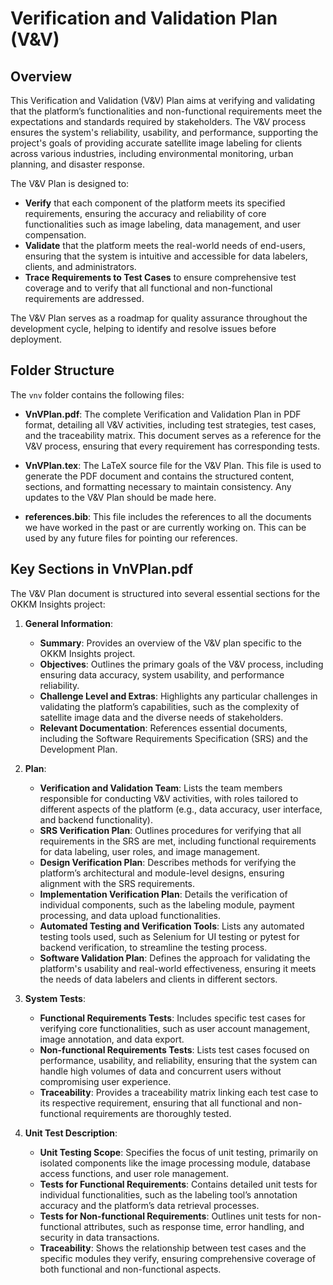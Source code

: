 # Verification and Validation Plan (V&V)

## Overview
This Verification and Validation (V&V) Plan aims at verifying and validating that the platform’s functionalities and non-functional requirements meet the expectations and standards required by stakeholders. The V&V process ensures the system's reliability, usability, and performance, supporting the project's goals of providing accurate satellite image labeling for clients across various industries, including environmental monitoring, urban planning, and disaster response.

The V&V Plan is designed to:
- **Verify** that each component of the platform meets its specified requirements, ensuring the accuracy and reliability of core functionalities such as image labeling, data management, and user compensation.
- **Validate** that the platform meets the real-world needs of end-users, ensuring that the system is intuitive and accessible for data labelers, clients, and administrators.
- **Trace Requirements to Test Cases** to ensure comprehensive test coverage and to verify that all functional and non-functional requirements are addressed.

The V&V Plan serves as a roadmap for quality assurance throughout the development cycle, helping to identify and resolve issues before deployment.

## Folder Structure
The `vnv` folder contains the following files:

- **VnVPlan.pdf**: The complete Verification and Validation Plan in PDF format, detailing all V&V activities, including test strategies, test cases, and the traceability matrix. This document serves as a reference for the V&V process, ensuring that every requirement has corresponding tests.
  
- **VnVPlan.tex**: The LaTeX source file for the V&V Plan. This file is used to generate the PDF document and contains the structured content, sections, and formatting necessary to maintain consistency. Any updates to the V&V Plan should be made here.

- **references.bib**: This file includes the references to all the documents we have worked in the past or are currently working on. This can be used by any future files for pointing our references.

## Key Sections in VnVPlan.pdf
The V&V Plan document is structured into several essential sections for the OKKM Insights project:

1. **General Information**: 
   - **Summary**: Provides an overview of the V&V plan specific to the OKKM Insights project.
   - **Objectives**: Outlines the primary goals of the V&V process, including ensuring data accuracy, system usability, and performance reliability.
   - **Challenge Level and Extras**: Highlights any particular challenges in validating the platform’s capabilities, such as the complexity of satellite image data and the diverse needs of stakeholders.
   - **Relevant Documentation**: References essential documents, including the Software Requirements Specification (SRS) and the Development Plan.

2. **Plan**:
   - **Verification and Validation Team**: Lists the team members responsible for conducting V&V activities, with roles tailored to different aspects of the platform (e.g., data accuracy, user interface, and backend functionality).
   - **SRS Verification Plan**: Outlines procedures for verifying that all requirements in the SRS are met, including functional requirements for data labeling, user roles, and image management.
   - **Design Verification Plan**: Describes methods for verifying the platform’s architectural and module-level designs, ensuring alignment with the SRS requirements.
   - **Implementation Verification Plan**: Details the verification of individual components, such as the labeling module, payment processing, and data upload functionalities.
   - **Automated Testing and Verification Tools**: Lists any automated testing tools used, such as Selenium for UI testing or pytest for backend verification, to streamline the testing process.
   - **Software Validation Plan**: Defines the approach for validating the platform's usability and real-world effectiveness, ensuring it meets the needs of data labelers and clients in different sectors.

3. **System Tests**:
   - **Functional Requirements Tests**: Includes specific test cases for verifying core functionalities, such as user account management, image annotation, and data export.
   - **Non-functional Requirements Tests**: Lists test cases focused on performance, usability, and reliability, ensuring that the system can handle high volumes of data and concurrent users without compromising user experience.
   - **Traceability**: Provides a traceability matrix linking each test case to its respective requirement, ensuring that all functional and non-functional requirements are thoroughly tested.

4. **Unit Test Description**:
   - **Unit Testing Scope**: Specifies the focus of unit testing, primarily on isolated components like the image processing module, database access functions, and user role management.
   - **Tests for Functional Requirements**: Contains detailed unit tests for individual functionalities, such as the labeling tool’s annotation accuracy and the platform’s data retrieval processes.
   - **Tests for Non-functional Requirements**: Outlines unit tests for non-functional attributes, such as response time, error handling, and security in data transactions.
   - **Traceability**: Shows the relationship between test cases and the specific modules they verify, ensuring comprehensive coverage of both functional and non-functional aspects.
